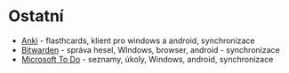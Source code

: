 # Ostatní

* [Anki](https://ankipro.net/) - flasthcards, klient pro windows a android, synchronizace
* [Bitwarden](https://bitwarden.com/) - správa hesel, WIndows, browser, android - synchronizace
* [Microsoft To Do](https://to-do.office.com/tasks/) - seznamy, úkoly, Windows, android, synchronizace
